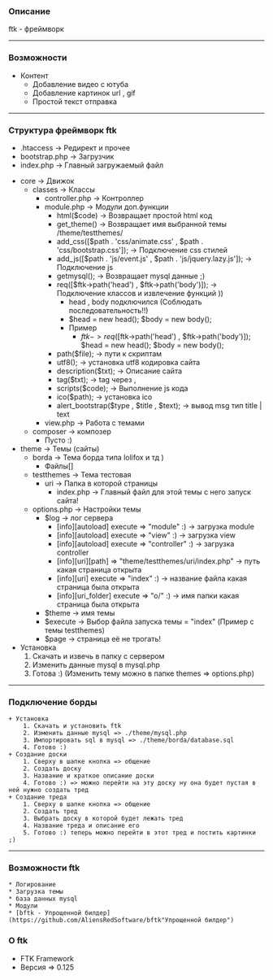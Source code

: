 ### Описание ###
ftk - фреймворк
* * *

### Возможности ###

+ Контент
    * Добавление видео с ютуба
    * Добавление картинок url , gif
    * Простой текст отправка

* * *

### Структура фреймворк ftk ###

* .htaccess -> Редирект и прочее
* bootstrap.php -> Загрузчик
* index.php -> Главный загружаемый файл
+ core -> Движок
    + classes -> Классы
        * controller.php -> Контроллер
        + module.php -> Модули доп.функции
            * html($code) -> Возвращает простой html код
            * get_theme() -> Возвращает имя выбранной темы /theme/testthemes/
            * add_css([$path . 'css/animate.css' , $path . 'css/bootstrap.css']); -> Подключение css стилей
            * add_js([$path . 'js/event.js' , $path . 'js/jquery.lazy.js']); -> Подключение js
            * getmysql(); -> Возвращает mysql данные ;)
            + req([$ftk->path('head') , $ftk->path('body')]); -> Подключение классов и извлечение функций ))
                * head , body подключился (Соблюдать последовательность!!)
                * $head = new head(); $body = new body();
                + Пример
                    * $ftk->req([$ftk->path('head') , $ftk->path('body')]);
                     $head = new head();
                     $body = new body();
            * path($file); -> пути к скриптам
            * utf8(); -> установка utf8 кодировка сайта
            * description($txt); -> Описание сайта
            * tag($txt); -> tag через ,
            * scripts($code); -> Выполнение js кода
            * ico($path); -> установка ico
            * alert_bootstrap($type , $title , $text); -> вывод msg тип title | text
        * view.php -> Работа с темами
    + composer -> композер
        * Пусто :)
+ theme -> Темы (сайты)
    + borda -> Тема борда типа lolifox и тд )
        * Файлы[]
    + testthemes -> Тема тестовая
        + uri -> Папка в которой страницы
            * index.php -> Главный файл для этой темы с него запуск сайта!
    + options.php -> Настройки темы
        + $log -> лог сервера
            * [info][autoload] execute => "module" :) -> загрузка module
            * [info][autoload] execute => "view" :) -> загрузка view
            * [info][autoload] execute => "controller" :) -> загрузка controller
            * [info][uri][path] => "theme/testthemes/uri/index.php" -> путь какая страница открыта
            * [info][uri] execute => "index" :) -> название файла какая страница была открыта
            * [info][uri_folder] execute => "o/" :) -> имя папки какая страница была открыта
        * $theme -> имя темы
        * $execute -> Выбор файла запуска темы = "index" (Пример с темы testthemes)
        * $page -> страница её не трогать!
+ Установка
	1. Скачать и извечь в папку с сервером
	2. Изменить данные mysql в mysql.php
	3. Готова :) (Изменить тему можно в папке themes => options.php)
   
* * *
### Подключение борды ###
    + Установка
        1. Скачать и установить ftk
        2. Изменить данные mysql => ./theme/mysql.php
        3. Импортировать sql в mysql => ./theme/borda/database.sql
        4. Готово :)
    + Создание доски
        1. Сверху в шапке кнопка => общение
        2. Создать доску
        3. Название и краткое описание доски
        4. Готово :) => можно перейти на эту доску ну она будет пустая в ней нужно создать тред
    + Создание треда
        1. Сверху в шапке кнопка => общение
        2. Создать тред
        3. Выбрать доску в которой будет лежать тред
        4. Название треда и описание его
        5. Готово :) теперь можно перейти в этот тред и постить картинки ;)

* * *
### Возможности ftk ###
    * Логирование
    * Загрузка темы
    * база данных mysql
    * Модули
    * [bftk - Упрощенной билдер](https://github.com/AliensRedSoftware/bftk"Упрощенной билдер")

### О ftk ###
* FTK Framework
* Версия => 0.125

